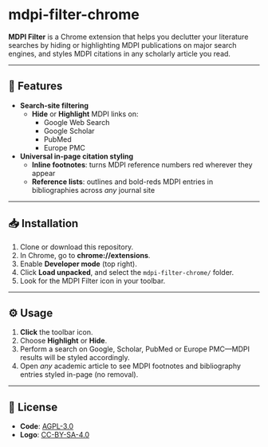 # mdpi-filter-chrome

**MDPI Filter** is a Chrome extension that helps you declutter your literature searches by hiding or highlighting MDPI publications on major search engines, and styles MDPI citations in any scholarly article you read.

---

## 🔹 Features

- **Search-site filtering**  
  - **Hide** or **Highlight** MDPI links on:
    - Google Web Search
    - Google Scholar
    - PubMed
    - Europe PMC
- **Universal in-page citation styling**  
  - **Inline footnotes**: turns MDPI reference numbers red wherever they appear  
  - **Reference lists**: outlines and bold-reds MDPI entries in bibliographies across *any* journal site

---

## 📥 Installation

1. Clone or download this repository.  
2. In Chrome, go to **chrome://extensions**.  
3. Enable **Developer mode** (top right).  
4. Click **Load unpacked**, and select the `mdpi-filter-chrome/` folder.  
5. Look for the MDPI Filter icon in your toolbar.

---

## ⚙️ Usage

1. **Click** the toolbar icon.  
2. Choose **Highlight** or **Hide**.  
3. Perform a search on Google, Scholar, PubMed or Europe PMC—MDPI results will be styled accordingly.  
4. Open *any* academic article to see MDPI footnotes and bibliography entries styled in-page (no removal).

---

## 📄 License

- **Code**: [AGPL-3.0](LICENSE-CODE)  
- **Logo**: [CC-BY-SA-4.0](LICENSE-LOGO)
